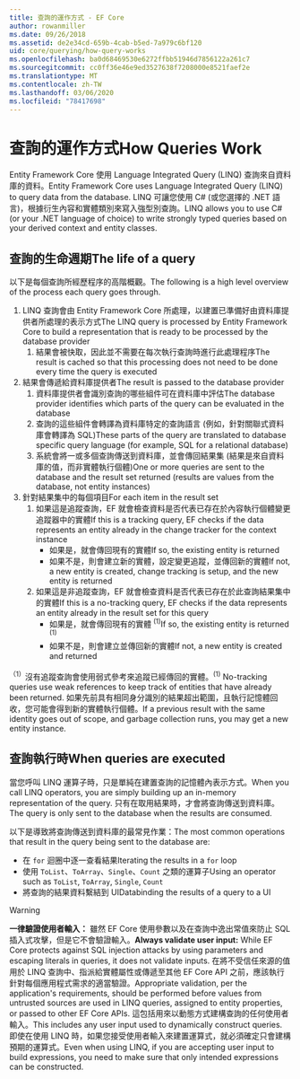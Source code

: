 ```yaml
---
title: 查詢的運作方式 - EF Core
author: rowanmiller
ms.date: 09/26/2018
ms.assetid: de2e34cd-659b-4cab-b5ed-7a979c6bf120
uid: core/querying/how-query-works
ms.openlocfilehash: ba0d68469530e6272ffbb51946d7856122a261c7
ms.sourcegitcommit: cc0ff36e46e9ed3527638f7208000e8521faef2e
ms.translationtype: MT
ms.contentlocale: zh-TW
ms.lasthandoff: 03/06/2020
ms.locfileid: "78417698"
---
```

# <a name="how-queries-work"></a><span data-ttu-id="dca2c-102">查詢的運作方式</span><span class="sxs-lookup"><span data-stu-id="dca2c-102">How Queries Work</span></span>

<span data-ttu-id="dca2c-103">Entity Framework Core 使用 Language Integrated Query (LINQ) 查詢來自資料庫的資料。</span><span class="sxs-lookup"><span data-stu-id="dca2c-103">Entity Framework Core uses Language Integrated Query (LINQ) to query data from the database.</span></span> <span data-ttu-id="dca2c-104">LINQ 可讓您使用 C# (或您選擇的 .NET 語言)，根據衍生內容和實體類別來寫入強型別查詢。</span><span class="sxs-lookup"><span data-stu-id="dca2c-104">LINQ allows you to use C# (or your .NET language of choice) to write strongly typed queries based on your derived context and entity classes.</span></span>

## <a name="the-life-of-a-query"></a><span data-ttu-id="dca2c-105">查詢的生命週期</span><span class="sxs-lookup"><span data-stu-id="dca2c-105">The life of a query</span></span>

<span data-ttu-id="dca2c-106">以下是每個查詢所經歷程序的高階概觀。</span><span class="sxs-lookup"><span data-stu-id="dca2c-106">The following is a high level overview of the process each query goes through.</span></span>

1. <span data-ttu-id="dca2c-107">LINQ 查詢會由 Entity Framework Core 所處理，以建置已準備好由資料庫提供者所處理的表示方式</span><span class="sxs-lookup"><span data-stu-id="dca2c-107">The LINQ query is processed by Entity Framework Core to build a representation that is ready to be processed by the database provider</span></span>
   1. <span data-ttu-id="dca2c-108">結果會被快取，因此並不需要在每次執行查詢時進行此處理程序</span><span class="sxs-lookup"><span data-stu-id="dca2c-108">The result is cached so that this processing does not need to be done every time the query is executed</span></span>
2. <span data-ttu-id="dca2c-109">結果會傳遞給資料庫提供者</span><span class="sxs-lookup"><span data-stu-id="dca2c-109">The result is passed to the database provider</span></span>
   1. <span data-ttu-id="dca2c-110">資料庫提供者會識別查詢的哪些組件可在資料庫中評估</span><span class="sxs-lookup"><span data-stu-id="dca2c-110">The database provider identifies which parts of the query can be evaluated in the database</span></span>
   2. <span data-ttu-id="dca2c-111">查詢的這些組件會轉譯為資料庫特定的查詢語言 (例如，針對關聯式資料庫會轉譯為 SQL)</span><span class="sxs-lookup"><span data-stu-id="dca2c-111">These parts of the query are translated to database specific query language (for example, SQL for a relational database)</span></span>
   3. <span data-ttu-id="dca2c-112">系統會將一或多個查詢傳送到資料庫，並會傳回結果集 (結果是來自資料庫的值，而非實體執行個體)</span><span class="sxs-lookup"><span data-stu-id="dca2c-112">One or more queries are sent to the database and the result set returned (results are values from the database, not entity instances)</span></span>
3. <span data-ttu-id="dca2c-113">針對結果集中的每個項目</span><span class="sxs-lookup"><span data-stu-id="dca2c-113">For each item in the result set</span></span>
   1. <span data-ttu-id="dca2c-114">如果這是追蹤查詢，EF 就會檢查資料是否代表已存在於內容執行個體變更追蹤器中的實體</span><span class="sxs-lookup"><span data-stu-id="dca2c-114">If this is a tracking query, EF checks if the data represents an entity already in the change tracker for the context instance</span></span>
      * <span data-ttu-id="dca2c-115">如果是，就會傳回現有的實體</span><span class="sxs-lookup"><span data-stu-id="dca2c-115">If so, the existing entity is returned</span></span>
      * <span data-ttu-id="dca2c-116">如果不是，則會建立新的實體，設定變更追蹤，並傳回新的實體</span><span class="sxs-lookup"><span data-stu-id="dca2c-116">If not, a new entity is created, change tracking is setup, and the new entity is returned</span></span>
   2. <span data-ttu-id="dca2c-117">如果這是非追蹤查詢，EF 就會檢查資料是否代表已存在於此查詢結果集中的實體</span><span class="sxs-lookup"><span data-stu-id="dca2c-117">If this is a no-tracking query, EF checks if the data represents an entity already in the result set for this query</span></span>
      * <span data-ttu-id="dca2c-118">如果是，就會傳回現有的實體 <sup>(1)</sup></span><span class="sxs-lookup"><span data-stu-id="dca2c-118">If so, the existing entity is returned <sup>(1)</sup></span></span>
      * <span data-ttu-id="dca2c-119">如果不是，則會建立並傳回新的實體</span><span class="sxs-lookup"><span data-stu-id="dca2c-119">If not, a new entity is created and returned</span></span>

<span data-ttu-id="dca2c-120"><sup>（1）</sup>沒有追蹤查詢會使用弱式參考來追蹤已經傳回的實體。</span><span class="sxs-lookup"><span data-stu-id="dca2c-120"><sup>(1)</sup> No-tracking queries use weak references to keep track of entities that have already been returned.</span></span> <span data-ttu-id="dca2c-121">如果先前具有相同身分識別的結果超出範圍，且執行記憶體回收，您可能會得到新的實體執行個體。</span><span class="sxs-lookup"><span data-stu-id="dca2c-121">If a previous result with the same identity goes out of scope, and garbage collection runs, you may get a new entity instance.</span></span>

## <a name="when-queries-are-executed"></a><span data-ttu-id="dca2c-122">查詢執行時</span><span class="sxs-lookup"><span data-stu-id="dca2c-122">When queries are executed</span></span>

<span data-ttu-id="dca2c-123">當您呼叫 LINQ 運算子時，只是單純在建置查詢的記憶體內表示方式。</span><span class="sxs-lookup"><span data-stu-id="dca2c-123">When you call LINQ operators, you are simply building up an in-memory representation of the query.</span></span> <span data-ttu-id="dca2c-124">只有在取用結果時，才會將查詢傳送到資料庫。</span><span class="sxs-lookup"><span data-stu-id="dca2c-124">The query is only sent to the database when the results are consumed.</span></span>

<span data-ttu-id="dca2c-125">以下是導致將查詢傳送到資料庫的最常見作業：</span><span class="sxs-lookup"><span data-stu-id="dca2c-125">The most common operations that result in the query being sent to the database are:</span></span>

* <span data-ttu-id="dca2c-126">在 `for` 迴圈中逐一查看結果</span><span class="sxs-lookup"><span data-stu-id="dca2c-126">Iterating the results in a `for` loop</span></span>
* <span data-ttu-id="dca2c-127">使用 `ToList`、`ToArray`、`Single`、`Count` 之類的運算子</span><span class="sxs-lookup"><span data-stu-id="dca2c-127">Using an operator such as `ToList`, `ToArray`, `Single`, `Count`</span></span>
* <span data-ttu-id="dca2c-128">將查詢的結果資料繫結到 UI</span><span class="sxs-lookup"><span data-stu-id="dca2c-128">Databinding the results of a query to a UI</span></span>

> [!WARNING]  
> <span data-ttu-id="dca2c-129">**一律驗證使用者輸入：** 雖然 EF Core 使用參數以及在查詢中逸出常值來防止 SQL 插入式攻擊，但是它不會驗證輸入。</span><span class="sxs-lookup"><span data-stu-id="dca2c-129">**Always validate user input:** While EF Core protects against SQL injection attacks by using parameters and escaping literals in queries, it does not validate inputs.</span></span> <span data-ttu-id="dca2c-130">在將不受信任來源的值用於 LINQ 查詢中、指派給實體屬性或傳遞至其他 EF Core API 之前，應該執行針對每個應用程式需求的適當驗證。</span><span class="sxs-lookup"><span data-stu-id="dca2c-130">Appropriate validation, per the application's requirements, should be performed before values from untrusted sources are used in LINQ queries, assigned to entity properties, or passed to other EF Core APIs.</span></span> <span data-ttu-id="dca2c-131">這包括用來以動態方式建構查詢的任何使用者輸入。</span><span class="sxs-lookup"><span data-stu-id="dca2c-131">This includes any user input used to dynamically construct queries.</span></span> <span data-ttu-id="dca2c-132">即使在使用 LINQ 時，如果您接受使用者輸入來建置運算式，就必須確定只會建構預期的運算式。</span><span class="sxs-lookup"><span data-stu-id="dca2c-132">Even when using LINQ, if you are accepting user input to build expressions, you need to make sure that only intended expressions can be constructed.</span></span>
